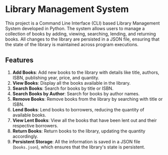 # Library Management System

This project is a Command Line Interface (CLI) based Library Management System developed in Python. The system allows users to manage a collection of books by adding, viewing, searching, lending, and returning books. All changes to the library are persisted in a JSON file, ensuring that the state of the library is maintained across program executions.

## Features

1. **Add Books**: Add new books to the library with details like title, authors, ISBN, publishing year, price, and quantity.
2. **View Books**: Display all the books available in the library.
3. **Search Books**: Search for books by title or ISBN.
4. **Search Books by Author**: Search for books by author names.
5. **Remove Books**: Remove books from the library by searching with title or ISBN.
6. **Lend Books**: Lend books to borrowers, reducing the quantity of available books.
7. **View Lent Books**: View all the books that have been lent out and their respective borrowers.
8. **Return Books**: Return books to the library, updating the quantity accordingly.
9. **Persistent Storage**: All the information is saved in a JSON file (`books.json`), which ensures that the library's state is persistent.




